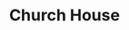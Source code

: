 ---
Name: Church House
Area: Bingley
Address: Main Street, Bingley
Postcode: BD16 2 RH
Web: 
Facebook: 
Lat: 
Lng: 
Member: 'no'
Description: 
splash: 
image-credit: 
internal-link: 
internal-link-text: 
LastUpdated: '2023-03-27'
closed-date: 
title: Church House
permalink: "/venues/church_house.html"
layout: venue_page
---